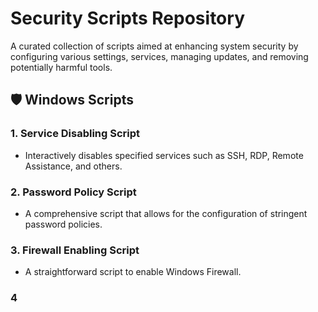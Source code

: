 # Security Scripts Repository

A curated collection of scripts aimed at enhancing system security by configuring various settings, services, managing updates, and removing potentially harmful tools.

## 🛡️ Windows Scripts

### 1. **Service Disabling Script**
   - Interactively disables specified services such as SSH, RDP, Remote Assistance, and others.

### 2. **Password Policy Script**
   - A comprehensive script that allows for the configuration of stringent password policies.

### 3. **Firewall Enabling Script**
   - A straightforward script to enable Windows Firewall.

### 4
